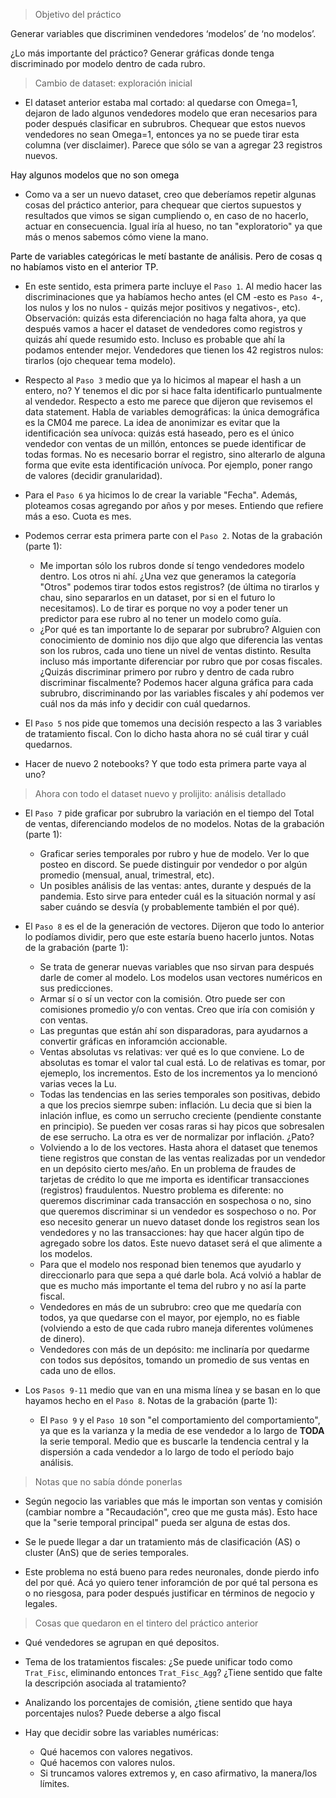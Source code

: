 > Objetivo del práctico

Generar variables que discriminen vendedores ‘modelos’ de ‘no modelos’.

¿Lo más importante del práctico? Generar gráficas donde tenga discriminado por modelo dentro de cada rubro.

> Cambio de dataset: exploración inicial

* El dataset anterior estaba mal cortado: al quedarse con Omega=1, dejaron de lado algunos vendedores modelo que eran necesarios para poder después clasificar en subrubros. Chequear que estos nuevos vendedores no sean Omega=1, entonces ya no se puede tirar esta columna (ver disclaimer). Parece que sólo se van a agregar 23 registros nuevos.

<span style="background-color: white"><span style="color:black">Hay algunos modelos que no son omega</span>

* Como va a ser un nuevo dataset, creo que deberíamos repetir algunas cosas del práctico anterior, para chequear que ciertos supuestos y resultados que vimos se sigan cumpliendo o, en caso de no hacerlo, actuar en consecuencia. Igual iría al hueso, no tan "exploratorio" ya que más o menos sabemos cómo viene la mano.

<span style="background-color: white"><span style="color:black">Parte de variables categóricas le metí bastante de análisis. Pero de cosas q no habíamos visto en el anterior TP.</span>

* En este sentido, esta primera parte incluye el `Paso 1`. Al medio hacer las discriminaciones que ya habíamos hecho antes (el CM -esto es `Paso 4`-, los nulos y los no nulos - quizás mejor positivos y negativos-, etc). Observación: quizás esta diferenciación no haga falta ahora, ya que después vamos a hacer el dataset de vendedores como registros y quizás ahí quede resumido esto. Incluso es probable que ahí la podamos entender mejor. Vendedores que tienen los 42 registros nulos: tirarlos (ojo chequear tema modelo).

* Respecto al `Paso 3` medio que ya lo hicimos al mapear el hash a un entero, no? Y tenemos el dic por si hace falta identificarlo puntualmente al vendedor. Respecto a esto me parece que dijeron que revisemos el data statement. Habla de variables demográficas: la única demográfica es la CM04 me parece. La idea de anonimizar es evitar que la identificación sea unívoca: quizás está haseado, pero es el único vendedor con ventas de un millón, entonces se puede identificar de todas formas. No es necesario borrar el registro, sino alterarlo de alguna forma que evite esta identificación unívoca. Por ejemplo, poner rango de valores (decidir granularidad).

* Para el `Paso 6` ya hicimos lo de crear la variable "Fecha". Además, ploteamos cosas agregando por años y por meses. Entiendo que refiere más a eso. Cuota es mes.

* Podemos cerrar esta primera parte con el `Paso 2`. Notas de la grabación (parte 1):
    * Me importan sólo los rubros donde sí tengo vendedores modelo dentro. Los otros ni ahí. ¿Una vez que generamos la categoría "Otros" podemos tirar todos estos registros? (de última no tirarlos y chau, sino separarlos en un dataset, por si en el futuro lo necesitamos). Lo de tirar es porque no voy a poder tener un predictor para ese rubro al no tener un modelo como guía.
    * ¿Por qué es tan importante lo de separar por subrubro? Alguien con conocimiento de dominio nos dijo que algo que diferencia las ventas son los rubros, cada uno tiene un nivel de ventas distinto. Resulta incluso más importante diferenciar por rubro que por cosas fiscales. ¿Quizás discriminar primero por rubro y dentro de cada rubro discriminar fiscalmente? Podemos hacer alguna gráfica para cada subrubro, discriminando por las variables fiscales y ahí podemos ver cuál nos da más info y decidir con cuál quedarnos. 

* El `Paso 5` nos pide que tomemos una decisión respecto a las 3 variables de tratamiento fiscal. Con lo dicho hasta ahora no sé cuál tirar y cuál quedarnos.

* Hacer de nuevo 2 notebooks? Y que todo esta primera parte vaya al uno?

> Ahora con todo el dataset nuevo y prolijito: análisis detallado

* El `Paso 7` pide graficar por subrubro la variación en el tiempo del Total de ventas, diferenciando modelos de no modelos. Notas de la grabación (parte 1):
    * Graficar series temporales por rubro y hue de modelo. Ver lo que posteo en discord. Se puede distinguir por vendedor o por algún promedio (mensual, anual, trimestral, etc). 
    * Un posibles análisis de las ventas: antes, durante y después de la pandemia. Esto sirve para enteder cuál es la situación normal y así saber cuándo se desvía (y probablemente también el por qué).

* El `Paso 8` es el de la generación de vectores. Dijeron que todo lo anterior lo podíamos dividir, pero que este estaría bueno hacerlo juntos. Notas de la grabación (parte 1):
    * Se trata de generar nuevas variables que nso sirvan para después darle de comer al modelo. Los modelos usan vectores numéricos en sus predicciones.
    * Armar sí o sí un vector con la comisión. Otro puede ser con comisiones promedio y/o con ventas. Creo que iría con comisión y con ventas.
    * Las preguntas que están ahí son disparadoras, para ayudarnos a convertir gráficas en inforamción accionable.
    * Ventas absolutas vs relativas: ver qué es lo que conviene. Lo de absolutas es tomar el valor tal cual está. Lo de relativas es tomar, por ejemeplo, los incrementos. Esto de los incrementos ya lo mencionó varias veces la Lu.
    * Todas las tendencias en las series temporales son positivas, debido a que los precios siemrpe suben: inflación. Lu decia que si bien la inlación influe, es como un serrucho creciente (pendiente constante en principio). Se pueden ver cosas raras si hay picos que sobresalen de ese serrucho. La otra es ver de normalizar por inflación. ¿Pato?
    * Volviendo a lo de los vectores. Hasta ahora el dataset que tenemos tiene registros que constan de las ventas realizadas por un vendedor en un depósito cierto mes/año. En un problema de fraudes de tarjetas de crédito lo que me importa es identificar transacciones (registros) fraudulentos. Nuestro problema es diferente: no queremos discriminar cada transacción en sospechosa o no, sino que queremos discriminar si un vendedor es sospechoso o no. Por eso necesito generar un nuevo dataset donde los registros sean los vendedores y no las transacciones: hay que hacer algún tipo de agregado sobre los datos. Este nuevo dataset será el que alimente a los modelos.
    * Para que el modelo nos responad bien tenemos que ayudarlo y direccionarlo para que sepa a qué darle bola. Acá volvió a hablar de que es mucho más importante el tema del rubro y no así la parte fiscal. 
    * Vendedores en más de un subrubro: creo que me quedaría con todos, ya que quedarse con el mayor, por ejemplo, no es fiable (volviendo a esto de que cada rubro maneja diferentes volúmenes de dinero).
    * Vendedores con más de un depósito: me inclinaría por quedarme con todos sus depósitos, tomando un promedio de sus ventas en cada uno de ellos.

* Los `Pasos 9-11` medio que van en una misma línea y se basan en lo que hayamos hecho en el `Paso 8`. Notas de la grabación (parte 1):
    * El `Paso 9` y el `Paso 10` son "el comportamiento del comportamiento", ya que es la varianza y la media de ese vendedor a lo largo de **TODA** la serie temporal. Medio que es buscarle la tendencia central y la dispersión a cada vendedor a lo largo de todo el período bajo análisis.

> Notas que no sabía dónde ponerlas

* Según negocio las variables que más le importan son ventas y comisión (cambiar nombre a "Recaudación", creo que me gusta más). Esto hace que la "serie temporal principal" pueda ser alguna de estas dos.

* Se le puede llegar a dar un tratamiento más de clasificación (AS) o cluster (AnS) que de series temporales.

* Este problema no está bueno para redes neuronales, donde pierdo info del por qué. Acá yo quiero tener inforamción de por qué tal persona es o no riesgosa, para poder después justificar en términos de negocio y legales.

> Cosas que quedaron en el tintero del práctico anterior

* Qué vendedores se agrupan en qué depositos.

* Tema de los tratamientos fiscales: ¿Se puede unificar todo como `Trat_Fisc`, eliminando entonces `Trat_Fisc_Agg`? ¿Tiene sentido que falte la descripción asociada al tratamiento?

* Analizando los porcentajes de comisión, ¿tiene sentido que haya porcentajes nulos? Puede deberse a algo fiscal

* Hay que decidir sobre las variables numéricas:
    * Qué hacemos con valores negativos.
    * Qué hacemos con valores nulos.
    * Si truncamos valores extremos y, en caso afirmativo, la manera/los límites.